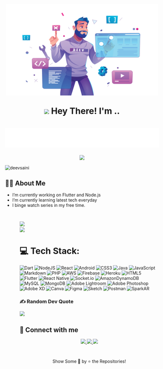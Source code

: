 <h1 align="center">
  <img align="center" height="300px" width="500px" src="https://github.com/deevsaini/deevsaini/blob/main/deeveloper.png"> 
  <br>
  <br>
 <img src="https://media.giphy.com/media/hvRJCLFzcasrR4ia7z/giphy.gif" width="28"> Hey There! I'm .. 
</h1>
<h1 align="center">
  <img src="https://raw.githubusercontent.com/deevsaini/deevsaini/master/name.svg" alt="Deev Saini" />
</h1>


<p align="center">
  <img src="https://readme-typing-svg.herokuapp.com?color=FFFFFF&center=true&pause=1000&size=44&center=true&width=500&height=100&lines=Full+Stack+App+/+Web+Developer;Graphic+Designer;">
</p>



<p align="left"> <img src="https://komarev.com/ghpvc/?username=deevsaini&label=Profile%20views&color=red&style=for-the-badge" alt="deevsaini" /> </p>

  ## 🧑‍💻 About Me
<ul>
  <li> I’m currently working on Flutter and Node.js </li>
  <li> I’m currently learning latest tech everyday </li>
  <li> I binge watch series in my free time. </li>
<ul>

<br>
  
![](https://github-readme-stats.vercel.app/api?username=deevsaini&theme=dark&hide_border=false&include_all_commits=false&count_private=true)<br/>
![](https://github-readme-streak-stats.herokuapp.com/?user=deevsaini&theme=dark&hide_border=false)<br/>

# 💻 Tech Stack:
![Dart](https://img.shields.io/badge/dart-%230175C2.svg?style=for-the-badge&logo=dart&logoColor=white) ![NodeJS](https://img.shields.io/badge/node.js-6DA55F?style=for-the-badge&logo=node.js&logoColor=white) ![React](https://img.shields.io/badge/react-%2320232a.svg?style=for-the-badge&logo=react&logoColor=%2361DAFB) ![Android](https://img.shields.io/badge/Android-6DA55F?style=for-the-badge&logo=android&logoColor=white)  ![CSS3](https://img.shields.io/badge/css3-%231572B6.svg?style=for-the-badge&logo=css3&logoColor=white) ![Java](https://img.shields.io/badge/java-%23ED8B00.svg?style=for-the-badge&logo=java&logoColor=white) ![JavaScript](https://img.shields.io/badge/javascript-%23323330.svg?style=for-the-badge&logo=javascript&logoColor=%23F7DF1E) ![Markdown](https://img.shields.io/badge/markdown-%23000000.svg?style=for-the-badge&logo=markdown&logoColor=white) ![PHP](https://img.shields.io/badge/php-%23777BB4.svg?style=for-the-badge&logo=php&logoColor=white) ![AWS](https://img.shields.io/badge/AWS-%23FF9900.svg?style=for-the-badge&logo=amazon-aws&logoColor=white) ![Firebase](https://img.shields.io/badge/firebase-%23039BE5.svg?style=for-the-badge&logo=firebase) ![Heroku](https://img.shields.io/badge/heroku-%23430098.svg?style=for-the-badge&logo=heroku&logoColor=white) ![HTML5](https://img.shields.io/badge/html5-%23E34F26.svg?style=for-the-badge&logo=html5&logoColor=white) ![Flutter](https://img.shields.io/badge/Flutter-%2302569B.svg?style=for-the-badge&logo=Flutter&logoColor=white) ![React Native](https://img.shields.io/badge/react_native-%2320232a.svg?style=for-the-badge&logo=react&logoColor=%2361DAFB)  ![Socket.io](https://img.shields.io/badge/Socket.io-black?style=for-the-badge&logo=socket.io&badgeColor=010101) ![AmazonDynamoDB](https://img.shields.io/badge/Amazon%20DynamoDB-4053D6?style=for-the-badge&logo=Amazon%20DynamoDB&logoColor=white) ![MySQL](https://img.shields.io/badge/mysql-%2300f.svg?style=for-the-badge&logo=mysql&logoColor=white) ![MongoDB](https://img.shields.io/badge/MongoDB-%234ea94b.svg?style=for-the-badge&logo=mongodb&logoColor=white) ![Adobe Lightroom](https://img.shields.io/badge/Adobe%20Lightroom-31A8FF.svg?style=for-the-badge&logo=Adobe%20Lightroom&logoColor=white) ![Adobe Photoshop](https://img.shields.io/badge/adobephotoshop-%2331A8FF.svg?style=for-the-badge&logo=adobephotoshop&logoColor=white) ![Adobe XD](https://img.shields.io/badge/Adobe%20XD-470137?style=for-the-badge&logo=Adobe%20XD&logoColor=#FF61F6) ![Canva](https://img.shields.io/badge/Canva-%2300C4CC.svg?style=for-the-badge&logo=Canva&logoColor=white) 	![Figma](https://img.shields.io/badge/figma-%23F24E1E.svg?style=for-the-badge&logo=figma&logoColor=white) ![Sketch](https://img.shields.io/badge/Sketch-FFB387?style=for-the-badge&logo=sketch&logoColor=black) ![Postman](https://img.shields.io/badge/Postman-FF6C37?style=for-the-badge&logo=postman&logoColor=white)  ![SparkAR](https://img.shields.io/badge/SparkAR-%23430098?style=for-the-badge&logo=SparkAR&logoColor=white)




### ✍️ Random Dev Quote
![](https://quotes-github-readme.vercel.app/api?type=horizontal&theme=radical)

## &#128232; Connect with me

 <p align="center">
  <a href="https://linkedin.com/in/deevsaini">
    <img src="https://img.shields.io/badge/-deev.saini-0077B5?style=for-the-badge&logo=Linkedin&logoColor=white"/>
   </a>
  <a href="mailto:deeveloper@icloud.com">
    <img src="https://img.shields.io/badge/-deeveloper@icloud.com-D14836?style=for-the-badge&logo=Gmail&logoColor=white"/>
   </a>
  <a href="https://instagram.com/deev.eloper">
    <img src="https://img.shields.io/badge/-deev.eloper-E4405F?style=for-the-badge&logo=Instagram&logoColor=white"/>
  </a>
  
</p>
  <br/>
  <p align = "center">Show Some &#128147; by &#11088; the Repositories! </p>



